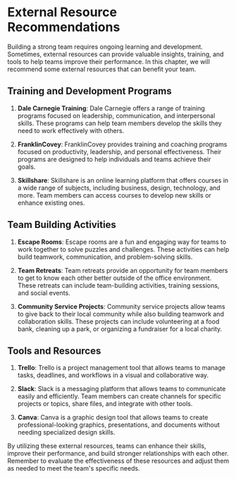 External Resource Recommendations
==========================================

Building a strong team requires ongoing learning and development. Sometimes, external resources can provide valuable insights, training, and tools to help teams improve their performance. In this chapter, we will recommend some external resources that can benefit your team.

Training and Development Programs
---------------------------------

1. **Dale Carnegie Training**: Dale Carnegie offers a range of training programs focused on leadership, communication, and interpersonal skills. These programs can help team members develop the skills they need to work effectively with others.

2. **FranklinCovey**: FranklinCovey provides training and coaching programs focused on productivity, leadership, and personal effectiveness. Their programs are designed to help individuals and teams achieve their goals.

3. **Skillshare**: Skillshare is an online learning platform that offers courses in a wide range of subjects, including business, design, technology, and more. Team members can access courses to develop new skills or enhance existing ones.

Team Building Activities
------------------------

1. **Escape Rooms**: Escape rooms are a fun and engaging way for teams to work together to solve puzzles and challenges. These activities can help build teamwork, communication, and problem-solving skills.

2. **Team Retreats**: Team retreats provide an opportunity for team members to get to know each other better outside of the office environment. These retreats can include team-building activities, training sessions, and social events.

3. **Community Service Projects**: Community service projects allow teams to give back to their local community while also building teamwork and collaboration skills. These projects can include volunteering at a food bank, cleaning up a park, or organizing a fundraiser for a local charity.

Tools and Resources
-------------------

1. **Trello**: Trello is a project management tool that allows teams to manage tasks, deadlines, and workflows in a visual and collaborative way.

2. **Slack**: Slack is a messaging platform that allows teams to communicate easily and efficiently. Team members can create channels for specific projects or topics, share files, and integrate with other tools.

3. **Canva**: Canva is a graphic design tool that allows teams to create professional-looking graphics, presentations, and documents without needing specialized design skills.

By utilizing these external resources, teams can enhance their skills, improve their performance, and build stronger relationships with each other. Remember to evaluate the effectiveness of these resources and adjust them as needed to meet the team's specific needs.
